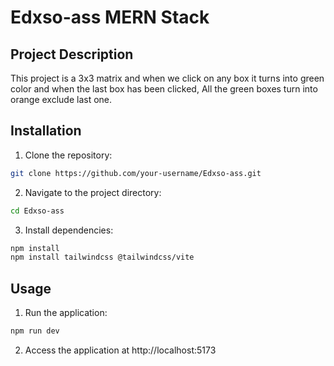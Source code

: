 # Edxso-ass MERN Stack

## Project Description

This project is a 3x3 matrix and when we click on any box it turns into green color and when the last box has been clicked, All the green boxes turn into orange exclude last one.

## Installation

1. Clone the repository:

```bash
git clone https://github.com/your-username/Edxso-ass.git
```

2. Navigate to the project directory:

```bash
cd Edxso-ass
```

3. Install dependencies:

```bash
npm install
npm install tailwindcss @tailwindcss/vite
```

## Usage

1. Run the application:

```bash
npm run dev
```

2. Access the application at http://localhost:5173
